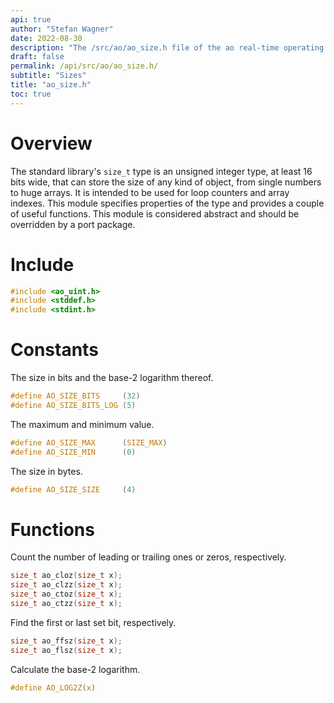 ```yaml
---
api: true
author: "Stefan Wagner"
date: 2022-08-30
description: "The /src/ao/ao_size.h file of the ao real-time operating system."
draft: false
permalink: /api/src/ao/ao_size.h/
subtitle: "Sizes"
title: "ao_size.h"
toc: true
---
```


# Overview

The standard library's `size_t` type is an unsigned integer type, at least 16 bits wide, that can store the size of any kind of object, from single numbers to huge arrays. It is intended to be used for loop counters and array indexes. This module specifies properties of the type and provides a couple of useful functions. This module is considered abstract and should be overridden by a port package.

# Include

```c
#include <ao_uint.h>
#include <stddef.h>
#include <stdint.h>
```

# Constants

The size in bits and the base-2 logarithm thereof.

```c
#define AO_SIZE_BITS     (32)
#define AO_SIZE_BITS_LOG (5)
```

The maximum and minimum value.

```c
#define AO_SIZE_MAX      (SIZE_MAX)
#define AO_SIZE_MIN      (0)
```

The size in bytes.

```c
#define AO_SIZE_SIZE     (4)
```

# Functions

Count the number of leading or trailing ones or zeros, respectively.

```c
size_t ao_cloz(size_t x);
size_t ao_clzz(size_t x);
size_t ao_ctoz(size_t x);
size_t ao_ctzz(size_t x);
```

Find the first or last set bit, respectively.

```c
size_t ao_ffsz(size_t x);
size_t ao_flsz(size_t x);
```

Calculate the base-2 logarithm.

```c
#define AO_LOG2Z(x)
```
